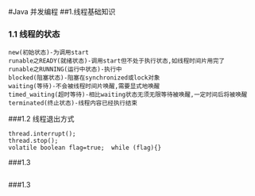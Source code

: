 #Java 并发编程
##1.线程基础知识 
### 1.1 线程的状态
```
new(初始状态)-为调用start
runable之READY(就绪状态)-调用start但不处于执行状态,如线程时间片用完了
runable之RUNNING(运行中状态)-执行中
blocked(阻塞状态)-阻塞在synchronized或lock对象
waiting(等待)-不会被线程时间片唤醒,需要显式地唤醒
timed_waiting(超时等待)-相比waiting状态无须无限等待被唤醒,一定时间后将被唤醒
terminated(终止状态)-线程内容已经执行结束
```
###1.2 线程退出方式
```
thread.interrupt();
thread.stop();
volatile boolean flag=true;  while (flag){}
```
###1.3 
```

```
###1.3 
```

```

